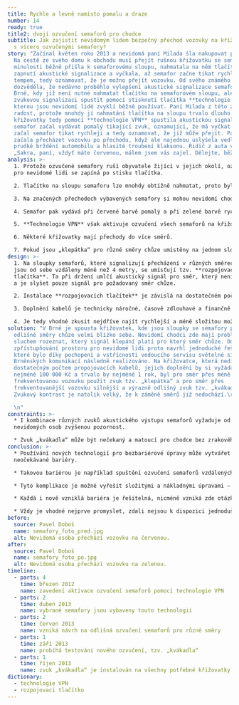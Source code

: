 ```yaml
---
title: Rychle a levně namísto pomalu a draze
number: 14
ready: true
title2: dvojí ozvučení semaforů pro chodce
subtitle: Jak zajistit nevidomým lidem bezpečný přechod vozovky na křižovatkách
  s vícero ozvučenými semafory?
story: "Začínal květen roku 2013 a nevidomá paní Milada šla nakupovat potraviny.
  Na cestě ze svého domu k obchodu musí přejít rušnou křižovatku se semafory. V
  minulosti běžně přišla k semaforovému sloupu, nahmatala na něm tlačítko pro
  zapnutí akustické signalizace a vyčkala, až semafor začne tikat rychlejším
  tempem, tedy oznamovat, že je možno přejít vozovku. Od svého známého se
  dozvěděla, že nedávno proběhlo vylepšení akustické signalizace semaforů v
  Brně, kdy již není nutné nahmatat tlačítko na semaforovém sloupu, ale je možné
  zvukovou signalizaci spustit pomocí stisknutí tlačítka **technologie VPN**,
  kterou jsou nevidomí lidé zvyklí běžně používat. Paní Milada z této změny měla
  radost, protože mnohdy jí nahmatání tlačítka na sloupu trvalo dlouho. U
  křižovatky tedy pomocí **technologie VPN** spustila akustickou signalizaci a
  semafor začal vydávat pomalý tikající zvuk, oznamující, že má vyčkat. Brzy
  začal semafor tikat rychleji a tedy oznamovat, že již může přejít. Paní Milada
  začala přecházet vozovku po přechodu, když ale najednou uslyšela vedle sebe
  prudké brždění automobilu a hlasité troubení klaksonu. Řidič z auta volal:
  „Sakra, paní, vždyť máte červenou, málem jsem vás zajel. Dělejte, běžte!“"
analysis: >-
  1. Protože ozvučené semafory ruší obyvatele žijící v jejich okolí, ozvučení
  pro nevidomé lidi se zapíná po stisku tlačítka.

  2. Tlačítko na sloupu semaforu lze mnohdy obtížně nahmatat, proto bylo umožněno spouštět ozvučení pomocí **technologie VPN**.

  3. Na značených přechodech vybavených semafory si mohou nevidomí chodci pomocí **technologie VPN** aktivovat akustickou signalizaci.

  4. Semafor pak vydává při červené barvě pomalý a při zelené barvě rychlý „klepající“ zvuk.

  5. **Technologie VPN** však aktivuje ozvučení všech semaforů na křižovatce.

  6. Některé křižovatky mají přechody do více směrů.

  7. Pokud jsou „klepátka“ pro různé směry chůze umístěny na jednom sloupku nebo jsou sloupky semaforů blízko u sebe, pak je velice obtížné rozlišit, který semafor zrovna klepe rychle pro přecházení a který pomalu pro čekání.
design: >-
  1. Na sloupky semaforů, které signalizují přecházení v různých směrech chůze a
  jsou od sebe vzdáleny méně než 4 metry, se umísťují tzv. **rozpojovací
  tlačítka**. Ta při držení umlčí akustický signál pro směr, který není potřeba,
  a je slyšet pouze signál pro požadovaný směr chůze.

  2. Instalace **rozpojovacích tlačítek** je závislá na dostatečném počtu propojovacích kabelů mezi všemi semafory na křižovatce. Jejich absence výše zmíněné řešení neumožňuje.

  3. Doplnění kabelů je technicky náročné, časově zdlouhavé a finančně nákladné.

  4. Je tedy vhodné zkusit nejdříve najít rychlejší a méně složitou možnost řešení. Takovým řešením může být ozvučení semaforů vedoucích do různých směrů odlišnými zvuky.
solution: "V Brně je spousta křižovatek, kde jsou sloupky se semafory pro
  odlišné směry chůze velmi blízko sebe. Nevidomí chodci zde mají problém
  sluchem rozeznat, který signál klepání platí pro který směr chůze. Odborník na
  zpřístupňování prostoru pro nevidomé lidi proto navrhl jednoduché řešení,
  které bylo díky pochopení a vstřícnosti vedoucího servisu světelné signalizace
  Brněnských komunikací následně realizováno. Na křižovatce, která nedisponovala
  dostatečným počtem propojovacích kabelů, jejich doplnění by si vyžádalo
  nejméně 100 000 Kč a trvalo by nejméně 1 rok, byl pro směr přes méně
  frekventovanou vozovku použit zvuk tzv. „klepátka“ a pro směr přes
  frekventovanější vozovku silnější a výrazně odlišný zvuk tzv. „kvákadla“.
  Zvukový kontrast je natolik velký, že k záměně směrů již nedochází.\r

  \n"
constraints: >-
  * I kombinace různých zvuků akustického výstupu semaforů vyžaduje od
  nevidomých osob zvýšenou pozornost.

  * Zvuk „kvákadla“ může být nečekaný a matoucí pro chodce bez zrakového znevýhodnění.
conclusion: >-
  * Používání nových technologií pro bezbariérové úpravy může vytvářet i nové
  neočekávané bariéry.

  * Takovou bariérou je například spuštění ozvučení semaforů vzdálených od sebe méně než 4 metry a směřujících do různých směrů pomocí **technologie VPN** – nelze rozeznat, jak který semafor klepe.

  * Tyto komplikace je možné vyřešit složitými a nákladnými úpravami – instalací **rozpojovacích tlačítek**.

  * Každá i nově vzniklá bariéra je řešitelná, nicméně vzniká zde otázka smysluplnosti a finančních nákladů tohoto řešení.

  * Vždy je vhodné nejprve promyslet, zdali nejsou k dispozici jednodušší, účelnější a levnější řešení – rozdílné zvuky pro odlišné směry chůze.
before:
  source: Pavel Doboš
  name: semafory_foto_pred.jpg
  alt: Nevidomá osoba přechází vozovku na červenou.
after:
  source: Pavel Doboš
  name: semafory_foto_po.jpg
  alt: Nevidomá osoba přechází vozovku na zelenou.
timeline:
  - parts: 4
    time: březen 2012
    name: zavedení aktivace ozvučení semaforů pomocí technologie VPN
  - parts: 2
    time: duben 2013
    name: vybrané semafory jsou vybaveny touto technologií
  - parts: 2
    time: červen 2013
    name: vzniká návrh na odlišná ozvučení semaforů pro různé směry
  - parts: 1
    time: září 2013
    name: probíhá testování nového ozvučení, tzv. „kvákadla“
  - parts: 1
    time: říjen 2013
    name: zvuk „kvákadla“ je instalován na všechny potřebné křižovatky
dictionary:
  - technologie VPN
  - rozpojovací tlačítko
---
```

